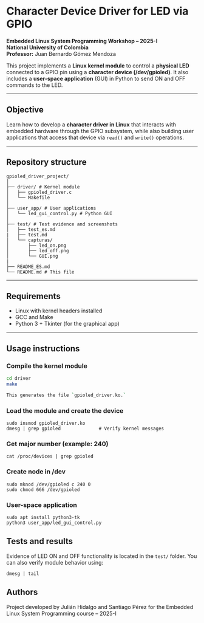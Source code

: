 # Character Device Driver for LED via GPIO

**Embedded Linux System Programming Workshop – 2025-I**  
**National University of Colombia**  
**Professor:** Juan Bernardo Gómez Mendoza 

This project implements a **Linux kernel module** to control a **physical LED** connected to a GPIO pin using a **character device (/dev/gpioled)**. It also includes a **user-space application** (GUI) in Python to send ON and OFF commands to the LED.

---

## Objective
Learn how to develop a **character driver in Linux** that interacts with embedded hardware through the GPIO subsystem, while also building user applications that access that device via `read()` and `write()` operations.

---

## Repository structure

```plaintext
gpioled_driver_project/
│
├── driver/ # Kernel module
│   ├── gpioled_driver.c
│   └── Makefile
│
├── user_app/ # User applications
│   └── led_gui_control.py # Python GUI
│
├── test/ # Test evidence and screenshots
│   ├── test_es.md
|   ├── test.md
│   └── capturas/
│       ├── led_on.png
│       ├── led_off.png
│       └── GUI.png
|
├── README_ES.md
└── README.md # This file
```
---

## Requirements

- Linux with kernel headers installed
- GCC and Make
- Python 3 + Tkinter (for the graphical app)
---

## Usage instructions

### Compile the kernel module
```bash
cd driver
make

This generates the file `gpioled_driver.ko.`
```
### Load the module and create the device
```
sudo insmod gpioled_driver.ko
dmesg | grep gpioled              # Verify kernel messages
```

### Get major number (example: 240)
```cat /proc/devices | grep gpioled```

### Create node in /dev
```
sudo mknod /dev/gpioled c 240 0
sudo chmod 666 /dev/gpioled
```

### User-space application
```
sudo apt install python3-tk
python3 user_app/led_gui_control.py
```

## Tests and results
Evidence of LED ON and OFF functionality is located in the `test/` folder. You can also verify module behavior using:

```dmesg | tail```

## Authors
Project developed by Julián Hidalgo and Santiago Pérez for the Embedded Linux System Programming course – 2025-I